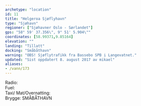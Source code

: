 ```yaml
---
archetype: "location"
id: 11
title: "Helgeroa Sjøflyhavn"
type: "Sjøhavn"
regioner: ["Sjøhavner Oslo - Sørlandet"]
gps: "58° 59' 37.356\", 9° 51' 5.904\""
coordinates: [58.99371,9.85164]
elevation: ""
landing: "Tillatt"
docking: "Småbåthavn"
warning: "OBS! Sjøflytrafikk fra Bassebo SPB i Langevatnet."
updated: "Sist oppdatert 8. august 2017 av mikael"
aliases:
- /vann/173
---
```


Radio:\
Fuel:\
Taxi/ Mat/Overnatting: \
Brygge: SMÅBÅTHAVN
